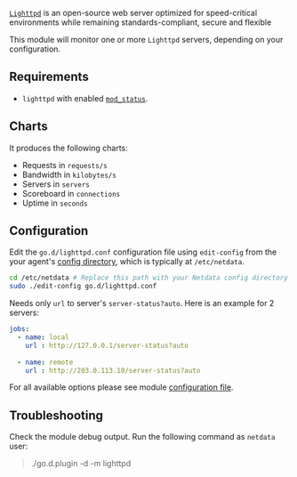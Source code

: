 

[`Lighttpd`](https://www.lighttpd.net/) is an open-source web server optimized for speed-critical environments while remaining standards-compliant, secure and flexible

This module will monitor one or more `Lighttpd` servers, depending on your configuration.

## Requirements

-   `lighttpd` with enabled [`mod_status`](https://redmine.lighttpd.net/projects/lighttpd/wiki/Docs_ModStatus).

## Charts

It produces the following charts:

-   Requests in `requests/s`
-   Bandwidth in `kilobytes/s`
-   Servers in `servers`
-   Scoreboard in `connections`
-   Uptime in `seconds`

## Configuration

Edit the `go.d/lighttpd.conf` configuration file using `edit-config` from the your agent's [config
directory](/docs/agent/step-by-step/step-04#find-your-netdataconf-file), which is typically at `/etc/netdata`.

```bash
cd /etc/netdata # Replace this path with your Netdata config directory
sudo ./edit-config go.d/lighttpd.conf
```

Needs only `url` to server's `server-status?auto`. Here is an example for 2 servers:

```yaml
jobs:
  - name: local
    url : http://127.0.0.1/server-status?auto
      
  - name: remote
    url : http://203.0.113.10/server-status?auto
```

For all available options please see module [configuration file](https://github.com/netdata/go.d.plugin/blob/master/config/go.d/lighttpd.conf).

## Troubleshooting

Check the module debug output. Run the following command as `netdata` user:

> ./go.d.plugin -d -m lighttpd
